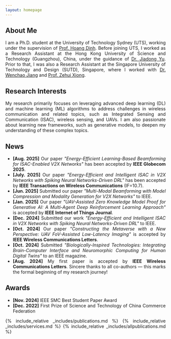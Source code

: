 ```yaml
---
layout: homepage
---
```

<style>
  p, li {
    text-align: justify !important;
  }
</style>
## About Me

I am a Ph.D. student at the University of Technology Sydney (UTS), working under the supervision of [Prof. Hoang Dinh](https://sites.google.com/view/dinh-thai-hoang/). Before joining UTS, I worked as a Research Assistant at the Hong Kong University of Science and Technology (Guangzhou), China, under the guidance of [Dr. Jiadong Yu](https://facultyprofiles.hkust-gz.edu.cn/faculty-personal-page/YU-Jiadong/jiadongyu). Prior to that, I was also a Research Assistant at the Singapore University of Technology and Design (SUTD), Singapore, where I worked with [Dr. Wenchao Jiang](https://istd.sutd.edu.sg/people/faculty/jiang-wenchao/) and [Prof. Zehui Xiong](https://sites.google.com/view/zehuixiong).

## Research Interests

My research primarily focuses on leveraging advanced deep learning (DL) and machine learning (ML) algorithms to address challenges in wireless communication and related topics, such as Integrated Sensing and Communication (ISAC), wireless sensing, and UAVs. I am also passionate about learning new frameworks, such as generative models, to deepen my understanding of these complex topics.

## News

- **[Aug. 2025]** Our paper *"Energy-Efficient Learning-Based Beamforming for ISAC-Enabled V2X Networks"* has been accepted by **IEEE Globecom 2025**.  
- **[July. 2025]** Our paper *"Energy-Efficient and Intelligent ISAC in V2X Networks with Spiking Neural Networks-Driven DRL"* has been accepted by **IEEE Transactions on Wireless Communications** (IF=10.7).  
- **[Jun. 2025]** Submitted our paper *"Multi-Modal Beamforming with Model Compression and Modality Generation for V2X Networks"* to IEEE.  
- **[Jan. 2025]** Our paper *"UAV-Assisted Zero Knowledge Model Proof for Generative AI: A Multi-Agent Deep Reinforcement Learning Approach"* is accepted by **IEEE Internet of Things Journal**.  
- **[Dec. 2024]** Submitted our work *"Energy-Efficient and Intelligent ISAC in V2X Networks with Spiking Neural Networks-Driven DRL"* to IEEE.  
- **[Oct. 2024]** Our paper *"Constructing the Metaverse with a New Perspective: UAV FoV-Assisted Low-Latency Imaging"* is accepted by **IEEE Wireless Communications Letters**.  
- **[Oct. 2024]** Submitted *"Biologically-Inspired Technologies: Integrating Brain-Computer Interface and Neuromorphic Computing for Human Digital Twins"* to an IEEE magazine.  
- **[Aug. 2024]** My first paper is accepted by **IEEE Wireless Communications Letters**. Sincere thanks to all co-authors — this marks the formal beginning of my research journey!

## Awards

- **[Nov. 2024]** IEEE SMC Best Student Paper Award  
- **[Dec. 2022]** First Prize of Science and Technology of China Commerce Federation  

{% include_relative _includes/publications.md %}
{% include_relative _includes/services.md %}
{% include_relative _includes/allpublications.md %}